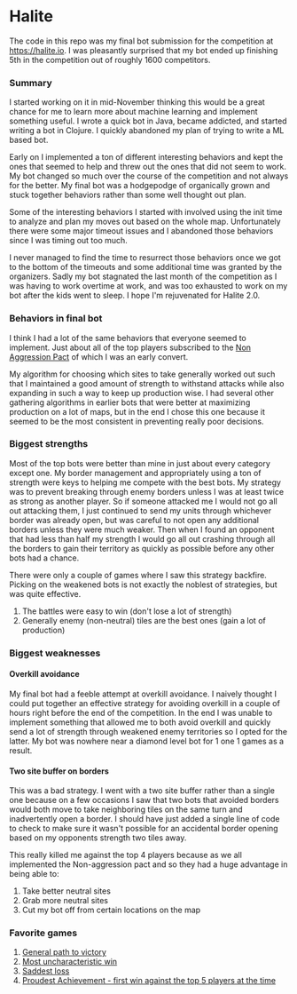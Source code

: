 # Halite

The code in this repo was my final bot submission for the competition at https://halite.io. I was pleasantly surprised that my bot ended up finishing 5th in the competition out of roughly 1600 competitors.

### Summary
I started working on it in mid-November thinking this would be a great chance for me to learn more about machine learning and implement something useful. I wrote a quick bot in Java, became addicted, and started writing a bot in Clojure. I quickly abandoned my plan of trying to write a ML based bot.

Early on I implemented a ton of different interesting behaviors and kept the ones that seemed to help and threw out the ones that did not seem to work. My bot changed so much over the course of the competition and not always for the better. My final bot was a hodgepodge of organically grown and stuck together behaviors rather than some well thought out plan.

Some of the interesting behaviors I started with involved using the init time to analyze and plan my moves out based on the whole map. Unfortunately there were some major timeout issues and I abandoned those behaviors since I was timing out too much.

I never managed to find the time to resurrect those behaviors once we got to the bottom of the timeouts and some additional time was granted by the organizers. Sadly my bot stagnated the last month of the competition as I was having to work overtime at work, and was too exhausted to work on my bot after the kids went to sleep. I hope I'm rejuvenated for Halite 2.0.

### Behaviors in final bot

I think I had a lot of the same behaviors that everyone seemed to implement. Just about all of the top players subscribed to the [Non Aggression Pact](http://forums.halite.io/t/the-non-aggression-pact/724/9) of which I was an early convert.

My algorithm for choosing which sites to take generally worked out such that I maintained a good amount of strength to withstand attacks while also expanding in such a way to keep up production wise. I had several other gathering algorithms in earlier bots that were better at maximizing production on a lot of maps, but in the end I chose this one because it seemed to be the most consistent in preventing really poor decisions.

### Biggest strengths
Most of the top bots were better than mine in just about every category except one. My border management and appropriately using a ton of strength were keys to helping me compete with the best bots. My strategy was to prevent breaking through enemy borders unless I was at least twice as strong as another player. So if someone attacked me I would not go all out attacking them, I just continued to send my units through whichever border was already open, but was careful to not open any additional borders unless they were much weaker. Then when I found an opponent that had less than half my strength I would go all out crashing through all the borders to gain their territory as quickly as possible before any other bots had a chance.

There were only a couple of games where I saw this strategy backfire. Picking on the weakened bots is not exactly the noblest of strategies, but was quite effective.

1. The battles were easy to win (don't lose a lot of strength)
2. Generally enemy (non-neutral) tiles are the best ones (gain a lot of production)

### Biggest weaknesses

#### Overkill avoidance
My final bot had a feeble attempt at overkill avoidance. I naively thought I could put together an effective strategy for avoiding overkill in a couple of hours right before the end of the competition. In the end I was unable to implement something that allowed me to both avoid overkill and quickly send a lot of strength through weakened enemy territories so I opted for the latter. My bot was nowhere near a diamond level bot for 1 one 1 games as a result.

#### Two site buffer on borders
This was a bad strategy. I went with a two site buffer rather than a single one because on a few occasions I saw that two bots that avoided borders would both move to take neighboring tiles on the same turn and inadvertently open a border. I should have just added a single line of code to check to make sure it wasn't possible for an accidental border opening based on my opponents strength two tiles away.

This really killed me against the top 4 players because as we all implemented the Non-aggression pact and so they had a huge advantage in being able to:

1. Take better neutral sites
2. Grab more neutral sites
3. Cut my bot off from certain locations on the map

### Favorite games

1. [General path to victory](https://halite.io/game.php?replay=ar1487255004-2319299632.hlt)
2. [Most uncharacteristic win](https://halite.io/game.php?replay=ar1487172889-1808440371.hlt)
3. [Saddest loss](https://halite.io/game.php?replay=ar1485723663-4282149313.hlt)
4. [Proudest Achievement - first win against the top 5 players at the time](https://halite.io/game.php?replay=ar1482144148-2475020940.hlt)
